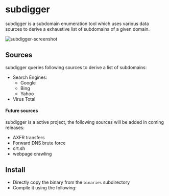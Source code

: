 # subdigger
subdigger is a subdomain enumeration tool which uses various data sources to derive a exhaustive list of subdomains of a given domain.

![subdigger-screenshot](https://user-images.githubusercontent.com/14211134/29538951-d205cf08-867c-11e7-9737-5d296c8a515a.png)

## Sources
subdigger queries following sources to derive a list of subdomains:

- Search Engines:
  - Google
  - Bing
  - Yahoo
- Virus Total

#### Future sources

subdigger is a active project, the following sources will be added in coming releases:
- AXFR transfers
- Forward DNS brute force
- crt.sh
- webpage crawling

## Install

- Directly copy the binary from the `binaries` subdirectory
- Compile it using the following:
